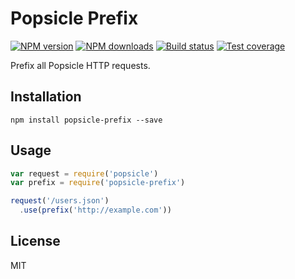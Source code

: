 # Popsicle Prefix

[![NPM version][npm-image]][npm-url]
[![NPM downloads][downloads-image]][downloads-url]
[![Build status][travis-image]][travis-url]
[![Test coverage][coveralls-image]][coveralls-url]

Prefix all Popsicle HTTP requests.

## Installation

```
npm install popsicle-prefix --save
```

## Usage

```javascript
var request = require('popsicle')
var prefix = require('popsicle-prefix')

request('/users.json')
  .use(prefix('http://example.com'))
```

## License

MIT

[npm-image]: https://img.shields.io/npm/v/popsicle-prefix.svg?style=flat
[npm-url]: https://npmjs.org/package/popsicle-prefix
[downloads-image]: https://img.shields.io/npm/dm/popsicle-prefix.svg?style=flat
[downloads-url]: https://npmjs.org/package/popsicle-prefix
[travis-image]: https://img.shields.io/travis/blakeembrey/popsicle-prefix.svg?style=flat
[travis-url]: https://travis-ci.org/blakeembrey/popsicle-prefix
[coveralls-image]: https://img.shields.io/coveralls/blakeembrey/popsicle-prefix.svg?style=flat
[coveralls-url]: https://coveralls.io/r/blakeembrey/popsicle-prefix?branch=master
